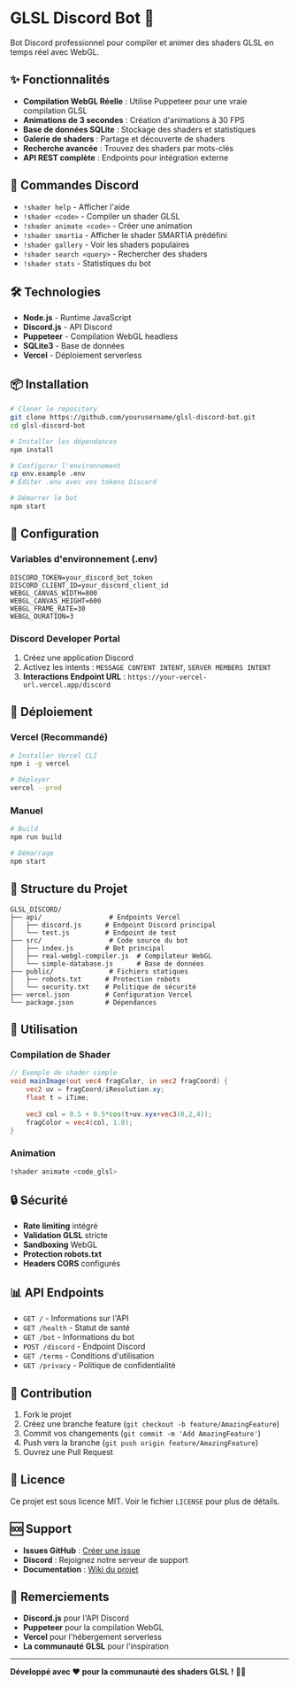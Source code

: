 # GLSL Discord Bot 🎨

Bot Discord professionnel pour compiler et animer des shaders GLSL en temps réel avec WebGL.

## ✨ Fonctionnalités

- **Compilation WebGL Réelle** : Utilise Puppeteer pour une vraie compilation GLSL
- **Animations de 3 secondes** : Création d'animations à 30 FPS
- **Base de données SQLite** : Stockage des shaders et statistiques
- **Galerie de shaders** : Partage et découverte de shaders
- **Recherche avancée** : Trouvez des shaders par mots-clés
- **API REST complète** : Endpoints pour intégration externe

## 🚀 Commandes Discord

- `!shader help` - Afficher l'aide
- `!shader <code>` - Compiler un shader GLSL
- `!shader animate <code>` - Créer une animation
- `!shader smartia` - Afficher le shader SMARTIA prédéfini
- `!shader gallery` - Voir les shaders populaires
- `!shader search <query>` - Rechercher des shaders
- `!shader stats` - Statistiques du bot

## 🛠️ Technologies

- **Node.js** - Runtime JavaScript
- **Discord.js** - API Discord
- **Puppeteer** - Compilation WebGL headless
- **SQLite3** - Base de données
- **Vercel** - Déploiement serverless

## 📦 Installation

```bash
# Cloner le repository
git clone https://github.com/yourusername/glsl-discord-bot.git
cd glsl-discord-bot

# Installer les dépendances
npm install

# Configurer l'environnement
cp env.example .env
# Éditer .env avec vos tokens Discord

# Démarrer le bot
npm start
```

## 🔧 Configuration

### Variables d'environnement (.env)

```env
DISCORD_TOKEN=your_discord_bot_token
DISCORD_CLIENT_ID=your_discord_client_id
WEBGL_CANVAS_WIDTH=800
WEBGL_CANVAS_HEIGHT=600
WEBGL_FRAME_RATE=30
WEBGL_DURATION=3
```

### Discord Developer Portal

1. Créez une application Discord
2. Activez les intents : `MESSAGE CONTENT INTENT`, `SERVER MEMBERS INTENT`
3. **Interactions Endpoint URL** : `https://your-vercel-url.vercel.app/discord`

## 🚀 Déploiement

### Vercel (Recommandé)

```bash
# Installer Vercel CLI
npm i -g vercel

# Déployer
vercel --prod
```

### Manuel

```bash
# Build
npm run build

# Démarrage
npm start
```

## 📁 Structure du Projet

```
GLSL_DISCORD/
├── api/                 # Endpoints Vercel
│   ├── discord.js      # Endpoint Discord principal
│   └── test.js         # Endpoint de test
├── src/                 # Code source du bot
│   ├── index.js        # Bot principal
│   ├── real-webgl-compiler.js  # Compilateur WebGL
│   └── simple-database.js      # Base de données
├── public/              # Fichiers statiques
│   ├── robots.txt      # Protection robots
│   └── security.txt    # Politique de sécurité
├── vercel.json         # Configuration Vercel
└── package.json        # Dépendances
```

## 🎯 Utilisation

### Compilation de Shader

```glsl
// Exemple de shader simple
void mainImage(out vec4 fragColor, in vec2 fragCoord) {
    vec2 uv = fragCoord/iResolution.xy;
    float t = iTime;
    
    vec3 col = 0.5 + 0.5*cos(t+uv.xyx+vec3(0,2,4));
    fragColor = vec4(col, 1.0);
}
```

### Animation

```bash
!shader animate <code_glsl>
```

## 🔒 Sécurité

- **Rate limiting** intégré
- **Validation GLSL** stricte
- **Sandboxing** WebGL
- **Protection robots.txt**
- **Headers CORS** configurés

## 📊 API Endpoints

- `GET /` - Informations sur l'API
- `GET /health` - Statut de santé
- `GET /bot` - Informations du bot
- `POST /discord` - Endpoint Discord
- `GET /terms` - Conditions d'utilisation
- `GET /privacy` - Politique de confidentialité

## 🤝 Contribution

1. Fork le projet
2. Créez une branche feature (`git checkout -b feature/AmazingFeature`)
3. Commit vos changements (`git commit -m 'Add AmazingFeature'`)
4. Push vers la branche (`git push origin feature/AmazingFeature`)
5. Ouvrez une Pull Request

## 📝 Licence

Ce projet est sous licence MIT. Voir le fichier `LICENSE` pour plus de détails.

## 🆘 Support

- **Issues GitHub** : [Créer une issue](https://github.com/yourusername/glsl-discord-bot/issues)
- **Discord** : Rejoignez notre serveur de support
- **Documentation** : [Wiki du projet](https://github.com/yourusername/glsl-discord-bot/wiki)

## 🙏 Remerciements

- **Discord.js** pour l'API Discord
- **Puppeteer** pour la compilation WebGL
- **Vercel** pour l'hébergement serverless
- **La communauté GLSL** pour l'inspiration

---

**Développé avec ❤️ pour la communauté des shaders GLSL !** 🎨✨
